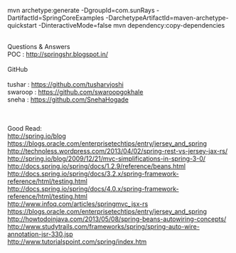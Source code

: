 mvn archetype:generate -DgroupId=com.sunRays -DartifactId=SpringCoreExamples -DarchetypeArtifactId=maven-archetype-quickstart -DinteractiveMode=false
mvn dependency:copy-dependencies



<br/>Questions & Answers
<br/>
POC : http://springshr.blogspot.in/
<br/><br/>
GitHub<br/><br/>
tushar  : https://github.com/tusharvjoshi <br/>
swaroop : https://github.com/swaroopgokhale <br/>
sneha   : https://github.com/SnehaHogade <br/>
<br/><br/>

Good Read:
<br/>
http://spring.io/blog
<br/>
https://blogs.oracle.com/enterprisetechtips/entry/jersey_and_spring
<br/>
http://technoless.wordpress.com/2013/04/02/spring-rest-vs-jersey-jax-rs/
<br/>
http://spring.io/blog/2009/12/21/mvc-simplifications-in-spring-3-0/
<br/>
http://docs.spring.io/spring/docs/1.2.9/reference/beans.html
<br/>
http://docs.spring.io/spring/docs/3.2.x/spring-framework-reference/html/testing.html
<br/>
http://docs.spring.io/spring/docs/4.0.x/spring-framework-reference/html/testing.html
<br/>
http://www.infoq.com/articles/springmvc_jsx-rs
<br/>
https://blogs.oracle.com/enterprisetechtips/entry/jersey_and_spring
<br/>
http://howtodoinjava.com/2013/05/08/spring-beans-autowiring-concepts/
<br/>
http://www.studytrails.com/frameworks/spring/spring-auto-wire-annotation-jsr-330.jsp
<br/>
http://www.tutorialspoint.com/spring/index.htm
<br/>
<br/>
<br/>
<br/>
<br/>
<br/>
<br/>
<br/>
